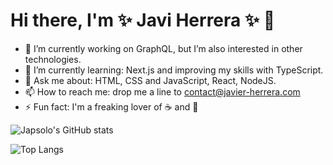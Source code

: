 # Hi there, I'm ✨ Javi Herrera ✨ 👋

- 🔭 I’m currently working on GraphQL, but I’m also interested in other technologies.
- 🌱 I’m currently learning: Next.js and improving my skills with TypeScript.
- 💬 Ask me about: HTML, CSS and JavaScript, React, NodeJS.
- 📫 How to reach me: drop me a line to [contact@javier-herrera.com](mailto:contact@javier-herrera.com)
- ⚡ Fun fact: I'm a freaking lover of ☕️  and 🍟

![Japsolo's GitHub stats](https://github-readme-stats.vercel.app/api?username=japsolo&show_icons=true&theme=cobalt)

![Top Langs](https://github-readme-stats.vercel.app/api/top-langs/?username=japsolo&langs_count=5&theme=cobalt&layout=compact)


